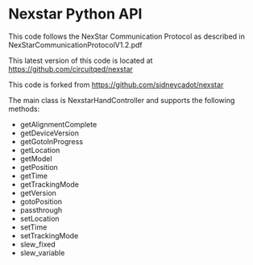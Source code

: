 # Nexstar Python API

This code follows the NexStar Communication Protocol as described in NexStarCommunicationProtocolV1.2.pdf

This latest version of this code is located at https://github.com/circuitqed/nexstar

This code is forked from https://github.com/sidneycadot/nexstar

The main class is NexstarHandController and supports the following methods:

* getAlignmentComplete
* getDeviceVersion
* getGotoInProgress
* getLocation
* getModel
* getPosition
* getTime
* getTrackingMode
* getVersion
* gotoPosition
* passthrough
* setLocation
* setTime
* setTrackingMode
* slew_fixed
* slew_variable